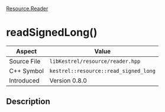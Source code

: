[Resource.Reader](index)
# readSignedLong()
| Aspect | Value |
| --- | --- |
| Source File | `libKestrel/resource/reader.hpp` |
| C++ Symbol | `kestrel::resource::read_signed_long` |
| Introduced | Version 0.8.0 |
## Description

